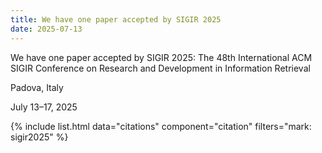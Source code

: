 ```yaml
---
title: We have one paper accepted by SIGIR 2025
date: 2025-07-13
---
```


We have one paper accepted by SIGIR 2025: The 48th International ACM SIGIR Conference on Research and Development in Information Retrieval

Padova, Italy

July 13–17, 2025

{% include list.html data="citations" component="citation" filters="mark: sigir2025" %}